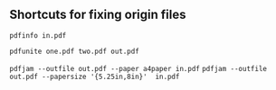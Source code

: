 

## Shortcuts for fixing origin files

```pdfinfo in.pdf```

```pdfunite one.pdf two.pdf out.pdf```

```pdfjam --outfile out.pdf --paper a4paper in.pdf```
```pdfjam --outfile out.pdf --papersize '{5.25in,8in}'  in.pdf```
